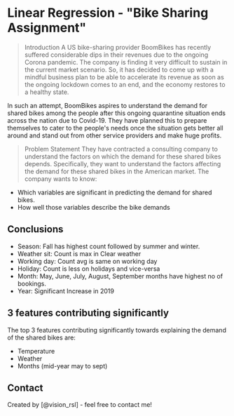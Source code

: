 # Linear Regression -  "Bike Sharing Assignment"
> Introduction
A US bike-sharing provider BoomBikes has recently suffered considerable dips in their revenues due to the ongoing Corona pandemic. The company is finding it very difficult to sustain in the current market scenario. So, it has decided to come up with a mindful business plan to be able to accelerate its revenue as soon as the ongoing lockdown comes to an end, and the economy restores to a healthy state.

In such an attempt, BoomBikes aspires to understand the demand for shared bikes among the people after this ongoing quarantine situation ends across the nation due to Covid-19. They have planned this to prepare themselves to cater to the people's needs once the situation gets better all around and stand out from other service providers and make huge profits.

>Problem Statement
They have contracted a consulting company to understand the factors on which the demand for these shared bikes depends. Specifically, they want to understand the factors affecting the demand for these shared bikes in the American market. The company wants to know:

- Which variables are significant in predicting the demand for shared bikes.
- How well those variables describe the bike demands


<!-- You don't have to answer all the questions - just the ones relevant to your project. -->

## Conclusions
- Season: Fall has highest count followed by summer and winter.
- Weather sit: Count is max in Clear weather
- Working day: Count avg is same on working day
- Holiday: Count is less on holidays and vice-versa
- Month: May, June, July, August, September months have highest no of bookings.
- Year: Significant Increase in 2019


## 3 features contributing significantly
The top 3 features contributing significantly towards explaining the demand of the shared bikes are:
-	Temperature  
-	Weather 
- Months (mid-year may to sept)


## Contact
Created by [@vision_rsl] - feel free to contact me!
